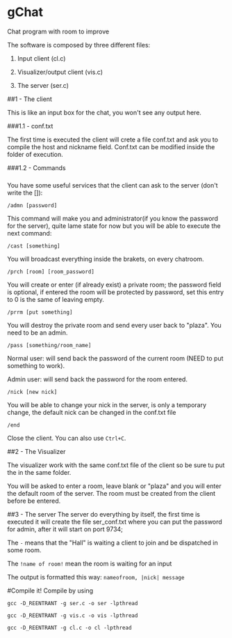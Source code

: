 # gChat
Chat program with room to improve

The software is composed by three different files:

1. Input client (cl.c)

2. Visualizer/output client (vis.c)

3. The server (ser.c)


##1 - The client

This is like an input box for the chat, you won't see any output here.

###1.1 - conf.txt

The first time is executed the client will crete a file conf.txt and ask you to compile the host and nickname field.
Conf.txt can be modified inside the folder of execution.

###1.2 - Commands
###
You have some useful services that the client can ask to the server (don't write the []):

`/admn [password]`

This command will make you and administrator(if you know the password for the server),
quite lame state for now but you will be able to execute the next command:

`/cast [something]`

You will broadcast everything inside the brakets, on every chatroom.

`/prch [room] [room_password]`

You will create or enter (if already exist) a private room; the password field is optional,
if entered the room will be protected by password, set this entry to 0 is the same of leaving empty.

`/prrm [put something]`

You will destroy the private room and send every user back to "plaza". You need to be an admin.

`/pass [something/room_name]`

Normal user: will send back the password of the current room (NEED to put something to work).

Admin user: will send back the password for the room entered.

`/nick [new nick]`

You will be able to change your nick in the server, is only a temporary change, the default nick can be changed in the conf.txt file

`/end`

Close the client. You can also use `Ctrl+C`.

##2 - The Visualizer

The visualizer work with the same conf.txt file of the client so be sure tu put the in the same folder.

You will be asked to enter a room, leave blank or "plaza" and you will enter the default room of the server.
The room must be created from the client before be entered.

##3 - The server
The server do everything by itself, the first time is executed it will create the file ser_conf.txt where you can put the password for admin,
after it will start on port 9734;

The `-` means that the "Hall" is waiting a client to join and be dispatched in some room.

The `!name of room!` mean the room is waiting for an input

The output is formatted this way: `nameofroom, |nick| message`

#Compile it!
Compile by using
```
gcc -D_REENTRANT -g ser.c -o ser -lpthread

gcc -D_REENTRANT -g vis.c -o vis -lpthread

gcc -D_REENTRANT -g cl.c -o cl -lpthread
```
